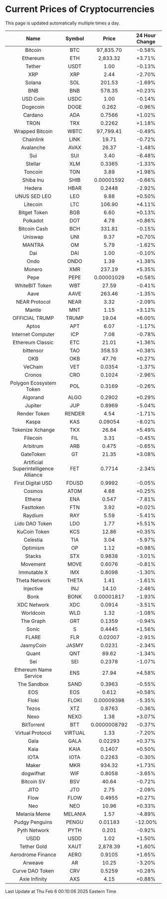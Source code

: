 # Current Prices of Cryptocurrencies
This page is updated automatically multiple times a day.

| Name | Symbol | Price | 24 Hour Change |
| :---: |:---:| :---: | :---: |
| Bitcoin | BTC | 97,835.70 | -0.58% |
| Ethereum | ETH | 2,833.32 | +3.71% |
| Tether | USDT | 1.00 | -0.13% |
| XRP | XRP | 2.44 | -2.70% |
| Solana | SOL | 201.53 | -1.69% |
| BNB | BNB | 578.35 | +0.23% |
| USD Coin | USDC | 1.00 | -0.14% |
| Dogecoin | DOGE | 0.262 | -0.96% |
| Cardano | ADA | 0.7566 | +1.02% |
| TRON | TRX | 0.2262 | +1.18% |
| Wrapped Bitcoin | WBTC | 97,799.41 | -0.49% |
| Chainlink | LINK | 19.71 | -0.72% |
| Avalanche | AVAX | 26.37 | -1.48% |
| Sui | SUI | 3.40 | -6.48% |
| Stellar | XLM | 0.3365 | -1.33% |
| Toncoin | TON | 3.89 | +1.98% |
| Shiba Inu | SHIB | 0.00001592 | -0.66% |
| Hedera | HBAR | 0.2448 | -2.92% |
| UNUS SED LEO | LEO | 9.88 | +0.50% |
| Litecoin | LTC | 106.90 | +4.11% |
| Bitget Token | BGB | 6.60 | +0.13% |
| Polkadot | DOT | 4.78 | +0.86% |
| Bitcoin Cash | BCH | 331.81 | -0.15% |
| Uniswap | UNI | 9.37 | +0.70% |
| MANTRA | OM | 5.79 | -1.62% |
| Dai | DAI | 1.00 | -0.10% |
| Ondo | ONDO | 1.39 | +1.38% |
| Monero | XMR | 237.19 | +5.35% |
| Pepe | PEPE | 0.00001029 | +0.58% |
| WhiteBIT Token | WBT | 27.59 | -0.41% |
| Aave | AAVE | 263.46 | -1.35% |
| NEAR Protocol | NEAR | 3.32 | -2.09% |
| Mantle | MNT | 1.15 | +3.12% |
| OFFICIAL TRUMP | TRUMP | 19.04 | +6.00% |
| Aptos | APT | 6.07 | -1.17% |
| Internet Computer | ICP | 7.08 | -0.78% |
| Ethereum Classic | ETC | 21.01 | +1.36% |
| bittensor | TAO | 358.53 | +0.38% |
| OKB | OKB | 47.76 | +0.27% |
| VeChain | VET | 0.0354 | -1.37% |
| Cronos | CRO | 0.1024 | -2.96% |
| Polygon Ecosystem Token | POL | 0.3169 | -0.26% |
| Algorand | ALGO | 0.2902 | +0.29% |
| Jupiter | JUP | 0.8969 | -5.04% |
| Render Token | RENDER | 4.54 | -1.71% |
| Kaspa | KAS | 0.09054 | -8.02% |
| Tokenize Xchange | TKX | 26.84 | +5.49% |
| Filecoin | FIL | 3.31 | -0.45% |
| Arbitrum | ARB | 0.475 | -0.65% |
| GateToken | GT | 21.35 | +3.08% |
| Artificial Superintelligence Alliance | FET | 0.7714 | -2.34% |
| First Digital USD | FDUSD | 0.9992 | -0.05% |
| Cosmos | ATOM | 4.68 | +0.25% |
| Ethena | ENA | 0.547 | -7.81% |
| Fasttoken | FTN | 3.92 | +0.02% |
| Raydium | RAY | 5.59 | -5.41% |
| Lido DAO Token | LDO | 1.77 | +5.51% |
| KuCoin Token | KCS | 12.86 | +0.35% |
| Celestia | TIA | 3.04 | -5.97% |
| Optimism | OP | 1.12 | +0.98% |
| Stacks | STX | 0.9838 | -3.01% |
| Movement | MOVE | 0.6076 | -0.81% |
| Immutable X | IMX | 0.8098 | -1.30% |
| Theta Network | THETA | 1.41 | -1.61% |
| Injective | INJ | 14.10 | -2.46% |
| Bonk | BONK | 0.00001817 | -1.93% |
| XDC Network | XDC | 0.0914 | -3.51% |
| Worldcoin | WLD | 1.32 | -1.08% |
| The Graph | GRT | 0.1359 | -0.94% |
| Sonic | S | 0.4445 | +1.56% |
| FLARE | FLR | 0.02007 | -2.91% |
| JasmyCoin | JASMY | 0.0231 | -2.34% |
| Quant | QNT | 89.62 | -1.34% |
| Sei | SEI | 0.2378 | -1.07% |
| Ethereum Name Service | ENS | 27.94 | +4.58% |
| The Sandbox | SAND | 0.3963 | -0.55% |
| EOS | EOS | 0.612 | +0.58% |
| Floki | FLOKI | 0.00009398 | -5.35% |
| Tezos | XTZ | 0.8763 | -0.36% |
| Nexo | NEXO | 1.38 | +3.07% |
| BitTorrent | BTT | 0.0000008792 | -0.37% |
| Virtual Protocol | VIRTUAL | 1.33 | -7.20% |
| Gala | GALA | 0.02293 | +0.37% |
| Kaia | KAIA | 0.1407 | +0.50% |
| IOTA | IOTA | 0.2263 | -0.30% |
| Maker | MKR | 934.32 | +1.73% |
| dogwifhat | WIF | 0.8058 | -3.65% |
| Bitcoin SV | BSV | 40.64 | -0.72% |
| JITO | JTO | 2.75 | -2.09% |
| Flow | FLOW | 0.4955 | +0.27% |
| Neo | NEO | 10.96 | +0.33% |
| Melania Meme | MELANIA | 1.57 | -4.89% |
| Pudgy Penguins | PENGU | 0.01183 | -12.00% |
| Pyth Network | PYTH | 0.201 | -0.92% |
| USDD | USDD | 1.02 | +1.50% |
| Tether Gold | XAUT | 2,878.39 | +1.60% |
| Aerodrome Finance | AERO | 0.9105 | +1.65% |
| Arweave | AR | 10.25 | -3.20% |
| Curve DAO Token | CRV | 0.5259 | +0.28% |
| Axie Infinity | AXS | 4.15 | +0.88% |

Last Update at Thu Feb  6 00:10:06 2025 Eastern Time